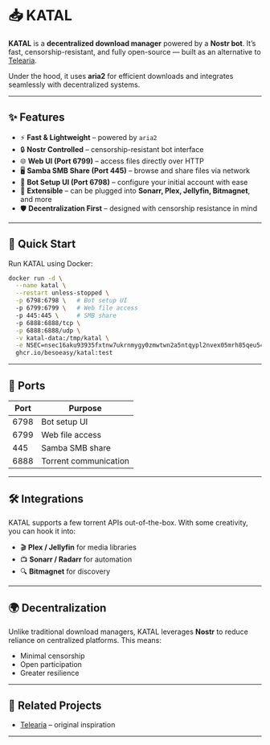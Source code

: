 # 📥 KATAL

**KATAL** is a **decentralized download manager** powered by a **Nostr bot**.
It’s fast, censorship-resistant, and fully open-source — built as an alternative to [Telearia](https://github.com/besoeasy/telearia).

Under the hood, it uses **aria2** for efficient downloads and integrates seamlessly with decentralized systems.

---

## ✨ Features

- ⚡ **Fast & Lightweight** – powered by `aria2`
- 🔒 **Nostr Controlled** – censorship-resistant bot interface
- 🌐 **Web UI (Port 6799)** – access files directly over HTTP
- 🖥️ **Samba SMB Share (Port 445)** – browse and share files via network
- 🤖 **Bot Setup UI (Port 6798)** – configure your initial account with ease
- 🧩 **Extensible** – can be plugged into **Sonarr, Plex, Jellyfin, Bitmagnet**, and more
- 🛡️ **Decentralization First** – designed with censorship resistance in mind

---

## 🚀 Quick Start

Run KATAL using Docker:

```bash
docker run -d \
  --name katal \
  --restart unless-stopped \
  -p 6798:6798 \   # Bot setup UI
  -p 6799:6799 \   # Web file access
  -p 445:445 \     # SMB share
  -p 6888:6888/tcp \
  -p 6888:6888/udp \
  -v katal-data:/tmp/katal \
  -e NSEC=nsec16aku93935fxtnw7ukrnmygy0zmwtwn2a5ntqypl2nvex05mrh85qeu54v7 \
  ghcr.io/besoeasy/katal:test
```

---

## 📡 Ports

| Port | Purpose               |
| ---- | --------------------- |
| 6798 | Bot setup UI          |
| 6799 | Web file access       |
| 445  | Samba SMB share       |
| 6888 | Torrent communication |

---

## 🛠️ Integrations

KATAL supports a few torrent APIs out-of-the-box.
With some creativity, you can hook it into:

- 🎬 **Plex / Jellyfin** for media libraries
- 📺 **Sonarr / Radarr** for automation
- 🔍 **Bitmagnet** for discovery

---

## 🌍 Decentralization

Unlike traditional download managers, KATAL leverages **Nostr** to reduce reliance on centralized platforms.
This means:

- Minimal censorship
- Open participation
- Greater resilience

---

## 📖 Related Projects

- [Telearia](https://github.com/besoeasy/telearia) – original inspiration

---
